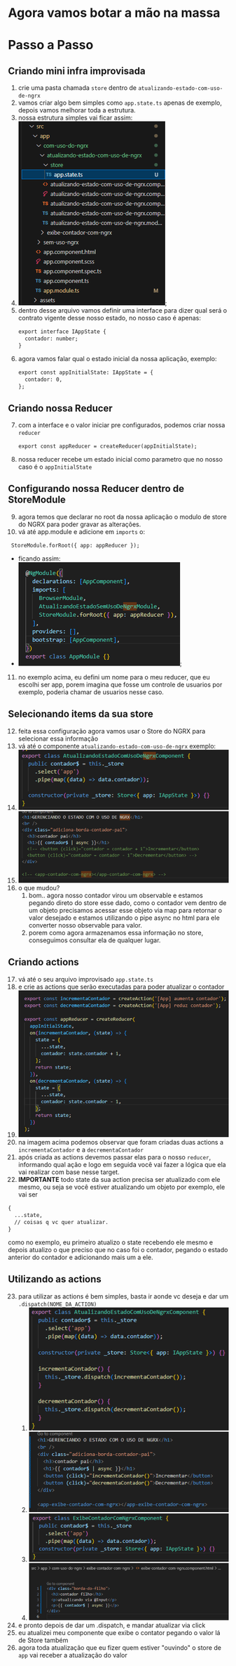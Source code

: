 # Agora vamos botar a mão na massa

# Passo a Passo

## Criando mini infra improvisada

1. crie uma pasta chamada `store` dentro de `atualizando-estado-com-uso-de-ngrx`
2. vamos criar algo bem simples como `app.state.ts` apenas de exemplo, depois vamos melhorar toda a estrutura.
3. nossa estrutura simples vai ficar assim:
4. ![](./imagens/estrutura-app-state.png);
5. dentro desse arquivo vamos definir uma interface para dizer qual será o contrato vigente desse nosso estado, no nosso caso é apenas:
   ```
   export interface IAppState {
     contador: number;
   }
   ```
6. agora vamos falar qual o estado inicial da nossa aplicação, exemplo:
   ```
   export const appInitialState: IAppState = {
     contador: 0,
   };
   ```

## Criando nossa Reducer

7. com a interface e o valor iniciar pre configurados, podemos criar nossa `reducer`
   ```
   export const appReducer = createReducer(appInitialState);
   ```
8. nossa reducer recebe um estado inicial como parametro que no nosso caso é o `appInitialState`

## Configurando nossa Reducer dentro de StoreModule

9.  agora temos que declarar no root da nossa aplicação o modulo de store do NGRX para poder gravar as alterações.
10. vá até app.module e adicione em `imports` o:

```
 StoreModule.forRoot({ app: appReducer });
```

- ficando assim:
- ![](./imagens/informando-store-reducer.png);

11. no exemplo acima, eu defini um nome para o meu reducer, que eu escolhi ser app, porem imagina que fosse um controle de usuarios por exemplo, poderia chamar de usuarios nesse caso.

## Selecionando items da sua store

12. feita essa configuração agora vamos usar o Store do NGRX para selecionar essa informação
13. vá até o componente `atualizando-estado-com-uso-de-ngrx` exemplo:
14. ![alt text](./imagens/atualizando-contador-com-ngrx.png)
15. ![alt text](./imagens/observable-pipe-async.png)
16. o que mudou?
    1.  bom.. agora nosso contador virou um observable e estamos pegando direto do store esse dado, como o contador vem dentro de um objeto precisamos acessar esse objeto via map para retornar o valor desejado e estamos utilizando o pipe async no html para ele converter nosso observable para valor.
    2.  porem como agora armazenamos essa informação no store, conseguimos consultar ela de qualquer lugar.

## Criando actions

17. vá até o seu arquivo improvisado `app.state.ts`
18. e crie as actions que serão executadas para poder atualizar o contador
19. ![alt text](./imagens/criando-actions.png)
20. na imagem acima podemos observar que foram criadas duas actions a `incrementaContador` e a `decrementaContador`
21. após criada as actions devemos passar elas para o nosso `reducer`, informando qual ação e logo em seguida você vai fazer a lógica que ela vai realizar com base nesse target.
22. **IMPORTANTE** todo state da sua action precisa ser atualizado com ele mesmo, ou seja se você estiver atualizando um objeto por exemplo, ele vai ser

```
{
  ...state,
  // coisas q vc quer atualizar.
}
```

como no exemplo, eu primeiro atualizo o state recebendo ele mesmo e depois atualizo o que preciso que no caso foi o contador, pegando o estado anterior do contador e adicionando mais um a ele.

## Utilizando as actions

23. para utilizar as actions é bem simples, basta ir aonde vc deseja e dar um `.dispatch(NOME_DA_ACTION)`
    1.  ![alt text](./imagens/dispatch-exemplo.png)
    2.  ![alt text](./imagens/exemplo-final-html-com-ngrx.png)
    3.  ![alt text](./imagens/exibe-contator-ngrx-ts.png)
    4.  ![alt text](./imagens/exibe-contator-ngrx.png)
24. e pronto depois de dar um .dispatch, e mandar atualizar via click
25. eu atualizei meu componente que exibe o contator pegando o valor lá de Store também
26. agora toda atualização que eu fizer quem estiver "ouvindo" o store de `app` vai receber a atualização do valor
